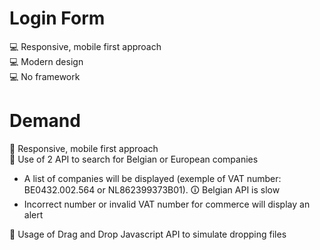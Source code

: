 # Login Form
💻 Responsive, mobile first approach<br/>
💻 Modern design<br/>
💻 No framework<br/>


# Demand
🚀 Responsive, mobile first approach<br/>
🚀 Use of 2 API to search for Belgian or European companies<br/>
* A list of companies will be displayed (exemple of VAT number: BE0432.002.564 or NL862399373B01). 🛈 Belgian API is slow
* Incorrect number or invalid VAT number for commerce will display an alert<br/>

🚀 Usage of Drag and Drop Javascript API to simulate dropping files
